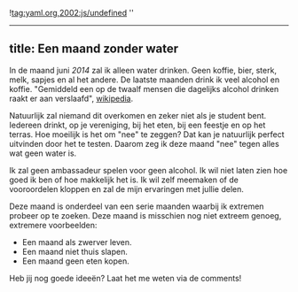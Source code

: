 !<tag:yaml.org,2002:js/undefined> ''

---
title: Een maand zonder water
---

In de maand juni *2014* zal ik alleen water drinken. Geen koffie, bier, sterk, melk, sapjes en al het andere. De laatste maanden drink ik veel alcohol en koffie. "Gemiddeld een op de twaalf mensen die dagelijks alcohol drinken raakt er aan verslaafd", [wikipedia](http://nl.wikipedia.org/wiki/Alcoholist#Hoeveel_is_veel).

Natuurlijk zal niemand dit overkomen en zeker niet als je student bent. Iedereen drinkt, op je vereniging, bij het eten, bij een feestje en op het terras. Hoe moeilijk is het om "nee" te zeggen? Dat kan je natuurlijk perfect uitvinden door het te testen. Daarom zeg ik deze maand "nee" tegen alles wat geen water is.

Ik zal geen ambassadeur spelen voor geen alcohol. Ik wil niet laten zien hoe goed ik ben of hoe makkelijk het is. Ik wil zelf meemaken of de vooroordelen kloppen en zal de mijn ervaringen met jullie delen.

Deze maand is onderdeel van een serie maanden waarbij ik extremen probeer op te zoeken. Deze maand is misschien nog niet extreem genoeg, extremere voorbeelden:

 - Een maand als zwerver leven.
 - Een maand niet thuis slapen.
 - Een maand geen eten kopen.

Heb jij nog goede ideeën? Laat het me weten via de comments!
